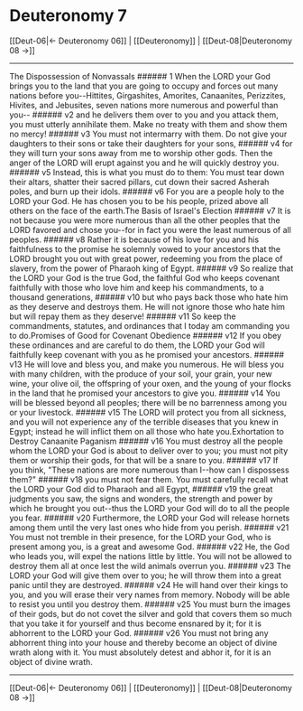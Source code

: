 # Deuteronomy 7

[[Deut-06|← Deuteronomy 06]] | [[Deuteronomy]] | [[Deut-08|Deuteronomy 08 →]]
***

The Dispossession of Nonvassals ###### 1 When the LORD your God brings you to the land that you are going to occupy and forces out many nations before you--Hittites, Girgashites, Amorites, Canaanites, Perizzites, Hivites, and Jebusites, seven nations more numerous and powerful than you-- ###### v2 and he delivers them over to you and you attack them, you must utterly annihilate them. Make no treaty with them and show them no mercy! ###### v3 You must not intermarry with them. Do not give your daughters to their sons or take their daughters for your sons, ###### v4 for they will turn your sons away from me to worship other gods. Then the anger of the LORD will erupt against you and he will quickly destroy you. ###### v5 Instead, this is what you must do to them: You must tear down their altars, shatter their sacred pillars, cut down their sacred Asherah poles, and burn up their idols. ###### v6 For you are a people holy to the LORD your God. He has chosen you to be his people, prized above all others on the face of the earth.The Basis of Israel's Election ###### v7 It is not because you were more numerous than all the other peoples that the LORD favored and chose you--for in fact you were the least numerous of all peoples. ###### v8 Rather it is because of his love for you and his faithfulness to the promise he solemnly vowed to your ancestors that the LORD brought you out with great power, redeeming you from the place of slavery, from the power of Pharaoh king of Egypt. ###### v9 So realize that the LORD your God is the true God, the faithful God who keeps covenant faithfully with those who love him and keep his commandments, to a thousand generations, ###### v10 but who pays back those who hate him as they deserve and destroys them. He will not ignore those who hate him but will repay them as they deserve! ###### v11 So keep the commandments, statutes, and ordinances that I today am commanding you to do.Promises of Good for Covenant Obedience ###### v12 If you obey these ordinances and are careful to do them, the LORD your God will faithfully keep covenant with you as he promised your ancestors. ###### v13 He will love and bless you, and make you numerous. He will bless you with many children, with the produce of your soil, your grain, your new wine, your olive oil, the offspring of your oxen, and the young of your flocks in the land that he promised your ancestors to give you. ###### v14 You will be blessed beyond all peoples; there will be no barrenness among you or your livestock. ###### v15 The LORD will protect you from all sickness, and you will not experience any of the terrible diseases that you knew in Egypt; instead he will inflict them on all those who hate you.Exhortation to Destroy Canaanite Paganism ###### v16 You must destroy all the people whom the LORD your God is about to deliver over to you; you must not pity them or worship their gods, for that will be a snare to you. ###### v17 If you think, "These nations are more numerous than I--how can I dispossess them?" ###### v18 you must not fear them. You must carefully recall what the LORD your God did to Pharaoh and all Egypt, ###### v19 the great judgments you saw, the signs and wonders, the strength and power by which he brought you out--thus the LORD your God will do to all the people you fear. ###### v20 Furthermore, the LORD your God will release hornets among them until the very last ones who hide from you perish. ###### v21 You must not tremble in their presence, for the LORD your God, who is present among you, is a great and awesome God. ###### v22 He, the God who leads you, will expel the nations little by little. You will not be allowed to destroy them all at once lest the wild animals overrun you. ###### v23 The LORD your God will give them over to you; he will throw them into a great panic until they are destroyed. ###### v24 He will hand over their kings to you, and you will erase their very names from memory. Nobody will be able to resist you until you destroy them. ###### v25 You must burn the images of their gods, but do not covet the silver and gold that covers them so much that you take it for yourself and thus become ensnared by it; for it is abhorrent to the LORD your God. ###### v26 You must not bring any abhorrent thing into your house and thereby become an object of divine wrath along with it. You must absolutely detest and abhor it, for it is an object of divine wrath.

***
[[Deut-06|← Deuteronomy 06]] | [[Deuteronomy]] | [[Deut-08|Deuteronomy 08 →]]
